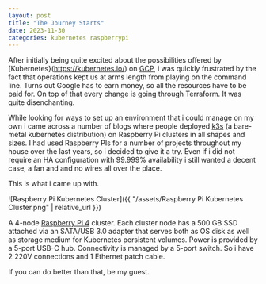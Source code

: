 ```yaml
---
layout: post
title: "The Journey Starts"
date: 2023-11-30
categories: kubernetes raspberrypi
---
```


After initially being quite excited about the possibilities offered by [Kubernetes}(https://kubernetes.io/) on [GCP](https://cloud.google.com/),
i was quickly frustrated by the fact that operations kept us at arms length from playing 
on the command line.
Turns out Google has to earn money, so all the resources have to be paid for. On top of that
every change is going through Terraform. It was quite disenchanting.

While looking for ways to set up an environment that i could manage on my own i came across 
a number of blogs where people deployed [k3s](https://k3s.io/) (a bare-metal kubernetes distribution) on 
Raspberry Pi clusters in all shapes and sizes.
I had used Raspberry PIs for a number of projects throughout my house over the last years,
so i decided to give it a try.
Even if i did not require an HA configuration with 99.999% availability i still wanted a decent case, a fan and and no wires all over the place.

This is what i came up with.

![Raspberry Pi Kubernetes Cluster]({{ "/assets/Raspberry Pi Kubernetes Cluster.png" | relative_url }})

A 4-node [Raspberry Pi 4](https://www.raspberrypi.com/products/raspberry-pi-4-model-b/) cluster.
Each cluster node has a 500 GB SSD attached via an SATA/USB 3.0 adapter that serves both as OS disk as well as storage medium for Kubernetes persistent volumes. 
Power is provided by a 5-port USB-C hub. Connectivity is managed by a 5-port switch.
So i have 2 220V connections and 1 Ethernet patch cable.

If you can do better than that, be my guest.